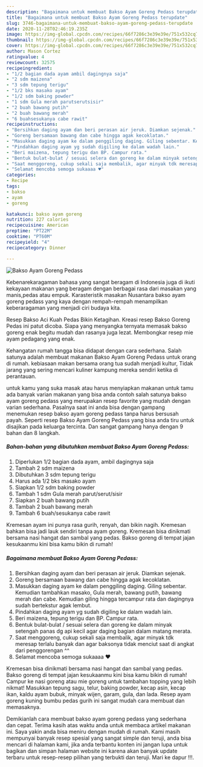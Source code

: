 ```yaml
---
description: "Bagaimana untuk membuat Bakso Ayam Goreng Pedass terupdate"
title: "Bagaimana untuk membuat Bakso Ayam Goreng Pedass terupdate"
slug: 3746-bagaimana-untuk-membuat-bakso-ayam-goreng-pedass-terupdate
date: 2020-11-28T02:46:19.235Z
image: https://img-global.cpcdn.com/recipes/66f7286c3e39e39e/751x532cq70/bakso-ayam-goreng-pedass-foto-resep-utama.jpg
thumbnail: https://img-global.cpcdn.com/recipes/66f7286c3e39e39e/751x532cq70/bakso-ayam-goreng-pedass-foto-resep-utama.jpg
cover: https://img-global.cpcdn.com/recipes/66f7286c3e39e39e/751x532cq70/bakso-ayam-goreng-pedass-foto-resep-utama.jpg
author: Mason Cortez
ratingvalue: 4
reviewcount: 32575
recipeingredient:
- "1/2 bagian dada ayam ambil dagingnya saja"
- "2 sdm maizena"
- "3 sdm tepung terigu"
- "1/2 bks masako ayam"
- "1/2 sdm baking powder"
- "1 sdm Gula merah parutserutsisir"
- "2 buah bawang putih"
- "2 buah bawang merah"
- "6 buahsesukanya cabe rawit"
recipeinstructions:
- "Bersihkan daging ayam dan beri perasan air jeruk. Diamkan sejenak."
- "Goreng bersamaan bawang dan cabe hingga agak kecoklatan."
- "Masukkan daging ayam ke dalam penggiling daging. Giling sebentar. Kemudian tambahkan masako, Gula merah, bawang putih, bawang merah dan cabe. Kemudian giling hingga tercampur rata dan dagingnya sudah bertekstur agak lembut."
- "Pindahkan daging ayam yg sudah digiling ke dalam wadah lain."
- "Beri maizena, tepung terigu dan BP. Campur rata."
- "Bentuk bulat-bulat / sesuai selera dan goreng ke dalam minyak setengah panas dg api kecil agar daging bagian dalam matang merata."
- "Saat menggoreng, cukup sekali saja membalik, agar minyak tdk meresap terlalu banyak dan agar baksonya tidak menciut saat di angkat dari penggorengan ^^"
- "Selamat mencoba semoga sukaaaa ♥"
categories:
- Recipe
tags:
- bakso
- ayam
- goreng

katakunci: bakso ayam goreng 
nutrition: 227 calories
recipecuisine: American
preptime: "PT22M"
cooktime: "PT60M"
recipeyield: "4"
recipecategory: Dinner

---
```



![Bakso Ayam Goreng Pedass](https://img-global.cpcdn.com/recipes/66f7286c3e39e39e/751x532cq70/bakso-ayam-goreng-pedass-foto-resep-utama.jpg)

Kebenarekaragaman bahasa yang sangat beragam di Indonesia juga di ikuti kekayaan makanan yang beragam dengan berbagai rasa dari masakan yang manis,pedas atau empuk. Karasteristik masakan Nusantara bakso ayam goreng pedass yang kaya dengan rempah-rempah menampilkan keberaragaman yang menjadi ciri budaya kita.


Resep Bakso Aci Kuah Pedas Bikin Ketagihan. Kreasi resep Bakso Goreng Pedas ini patut dicoba. Siapa yang menyangka ternyata memasak bakso goreng enak begitu mudah dan rasanya juga lezat. Membongkar resep mie ayam pedagang yang enak.

Kehangatan rumah tangga bisa didapat dengan cara sederhana. Salah satunya adalah membuat makanan Bakso Ayam Goreng Pedass untuk orang di rumah. kebiasaan makan bersama orang tua sudah menjadi kultur, Tidak jarang yang sering mencari kuliner kampung mereka sendiri ketika di perantauan.

untuk kamu yang suka masak atau harus menyiapkan makanan untuk tamu ada banyak varian makanan yang bisa anda contoh salah satunya bakso ayam goreng pedass yang merupakan resep favorite yang mudah dengan varian sederhana. Pasalnya saat ini anda bisa dengan gampang menemukan resep bakso ayam goreng pedass tanpa harus bersusah payah.
Seperti resep Bakso Ayam Goreng Pedass yang bisa anda tiru untuk disajikan pada keluarga tercinta. Dan sangat gampang hanya dengan 9 bahan dan 8 langkah.


<!--inarticleads1-->

##### Bahan-bahan yang dibutuhkan membuat Bakso Ayam Goreng Pedass:

1. Diperlukan 1/2 bagian dada ayam, ambil dagingnya saja
1. Tambah 2 sdm maizena
1. Dibutuhkan 3 sdm tepung terigu
1. Harus ada 1/2 bks masako ayam
1. Siapkan 1/2 sdm baking powder
1. Tambah 1 sdm Gula merah parut/serut/sisir
1. Siapkan 2 buah bawang putih
1. Tambah 2 buah bawang merah
1. Tambah 6 buah/sesukanya cabe rawit


Kremesan ayam ini punya rasa gurih, renyah, dan bikin nagih. Kremesan bahkan bisa jadi lauk sendiri tanpa ayam goreng. Kremesan bisa dinikmati bersama nasi hangat dan sambal yang pedas. Bakso goreng di tempat jajan kesukaanmu kini bisa kamu bikin di rumah! 

<!--inarticleads2-->

##### Bagaimana membuat  Bakso Ayam Goreng Pedass:

1. Bersihkan daging ayam dan beri perasan air jeruk. Diamkan sejenak.
1. Goreng bersamaan bawang dan cabe hingga agak kecoklatan.
1. Masukkan daging ayam ke dalam penggiling daging. Giling sebentar. Kemudian tambahkan masako, Gula merah, bawang putih, bawang merah dan cabe. Kemudian giling hingga tercampur rata dan dagingnya sudah bertekstur agak lembut.
1. Pindahkan daging ayam yg sudah digiling ke dalam wadah lain.
1. Beri maizena, tepung terigu dan BP. Campur rata.
1. Bentuk bulat-bulat / sesuai selera dan goreng ke dalam minyak setengah panas dg api kecil agar daging bagian dalam matang merata.
1. Saat menggoreng, cukup sekali saja membalik, agar minyak tdk meresap terlalu banyak dan agar baksonya tidak menciut saat di angkat dari penggorengan ^^
1. Selamat mencoba semoga sukaaaa ♥


Kremesan bisa dinikmati bersama nasi hangat dan sambal yang pedas. Bakso goreng di tempat jajan kesukaanmu kini bisa kamu bikin di rumah! Campur ke nasi goreng atau mie goreng untuk tambahan topping yang lebih nikmat! Masukkan tepung sagu, telur, baking powder, kecap asin, kecap ikan, kaldu ayam bubuk, minyak wijen, garam, gula, dan lada. Resep ayam goreng kuning bumbu pedas gurih ini sangat mudah cara membuat dan memasaknya. 

Demikianlah cara membuat bakso ayam goreng pedass yang sederhana dan cepat. Terima kasih atas waktu anda untuk membaca artikel makanan ini. Saya yakin anda bisa meniru dengan mudah di rumah. Kami masih mempunyai banyak resep spesial yang sangat simple dan teruji, anda bisa mencari di halaman kami, jika anda terbantu konten ini jangan lupa untuk bagikan dan simpan halaman website ini karena akan banyak update terbaru untuk resep-resep pilihan yang terbukti dan teruji. Mari ke dapur !!!. 
